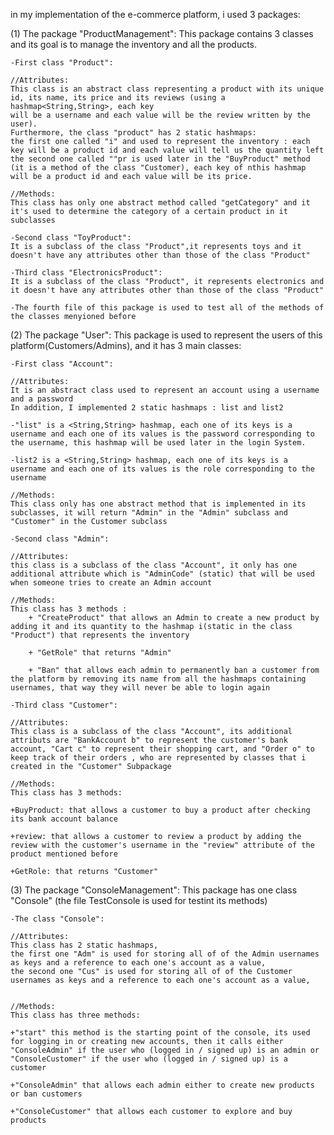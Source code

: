 in my implementation of the e-commerce platform, i used 3 packages:

(1) The package "ProductManagement":
    This package contains 3 classes and its goal is to manage the inventory and all the products.

    -First class "Product":

    //Attributes:
    This class is an abstract class representing a product with its unique id, its name, its price and its reviews (using a hashmap<String,String>, each key
    will be a username and each value will be the review written by the user).
    Furthermore, the class "product" has 2 static hashmaps:
    the first one called "i" and used to represent the inventory : each key will be a product id and each value will tell us the quantity left
    the second one called ""pr is used later in the "BuyProduct" method (it is a method of the class "Customer), each key of nthis hashmap will be a product id and each value will be its price.

    //Methods:
    This class has only one abstract method called "getCategory" and it it's used to determine the category of a certain product in it subclasses

    -Second class "ToyProduct":
    It is a subclass of the class "Product",it represents toys and it doesn't have any attributes other than those of the class "Product"

    -Third class "ElectronicsProduct":
    It is a subclass of the class "Product", it represents electronics and it doesn't have any attributes other than those of the class "Product"

    -The fourth file of this package is used to test all of the methods of the classes menyioned before

(2) The package "User":
    This package is used to represent the users of this platform(Customers/Admins), and it has 3 main classes:

    -First class "Account":
    
    //Attributes:
    It is an abstract class used to represent an account using a username and a password
    In addition, I implemented 2 static hashmaps : list and list2

    -"list" is a <String,String> hashmap, each one of its keys is a username and each one of its values is the password corresponding to the username, this hashmap will be used later in the login System.

    -list2 is a <String,String> hashmap, each one of its keys is a username and each one of its values is the role corresponding to the username

    //Methods:
    This class only has one abstract method that is implemented in its subclasses, it will return "Admin" in the "Admin" subclass and "Customer" in the Customer subclass

    -Second class "Admin":

    //Attributes:
    this class is a subclass of the class "Account", it only has one additional attribute which is "AdminCode" (static) that will be used when someone tries to create an Admin account

    //Methods:
    This class has 3 methods : 
        + "CreateProduct" that allows an Admin to create a new product by adding it and its quantity to the hashmap i(static in the class "Product") that represents the inventory

        + "GetRole" that returns "Admin"

        + "Ban" that allows each admin to permanently ban a customer from the platform by removing its name from all the hashmaps containing usernames, that way they will never be able to login again

    -Third class "Customer":

    //Attributes:
    This class is a subclass of the class "Account", its additional attributs are "BankAccount b" to represent the customer's bank account, "Cart c" to represent their shopping cart, and "Order o" to keep track of their orders , who are represented by classes that i created in the "Customer" Subpackage

    //Methods:
    This class has 3 methods:

    +BuyProduct: that allows a customer to buy a product after checking its bank account balance

    +review: that allows a customer to review a product by adding the review with the customer's username in the "review" attribute of the product mentioned before

    +GetRole: that returns "Customer"

(3) The package "ConsoleManagement":
    This package has one class "Console" (the file TestConsole is used for testint its methods)

    -The class "Console":

    //Attributes:
    This class has 2 static hashmaps,
    the first one "Adm" is used for storing all of of the Admin usernames as keys and a reference to each one's account as a value,
    the second one "Cus" is used for storing all of of the Customer usernames as keys and a reference to each one's account as a value,


    //Methods:
    This class has three methods:

    +"start" this method is the starting point of the console, its used for logging in or creating new accounts, then it calls either "ConsoleAdmin" if the user who (logged in / signed up) is an admin or "ConsoleCustomer" if the user who (logged in / signed up) is a customer

    +"ConsoleAdmin" that allows each admin either to create new products or ban customers 

    +"ConsoleCustomer" that allows each customer to explore and buy products 
        








